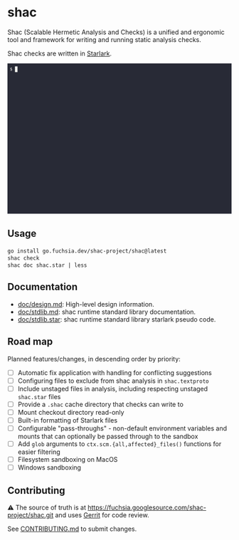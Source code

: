 # shac

Shac (Scalable Hermetic Analysis and Checks) is a unified and ergonomic tool and
framework for writing and running static analysis checks.

Shac checks are written in [Starlark](https://bazel.build/rules/language).

<!--
GIF generated using https://github.com/asciinema/asciinema and
https://github.com/asciinema/agg.

1. `asciinema rec demo.cast`
  2. (in subshell) `shac check`
  3. (in subshell) Ctrl-D
4. Manually delete the last three lines of `demo.cast` corresponding to the Ctrl-D.
5. `agg --rows 25 --cols 88 --last-frame-duration 10 --font-size 48 demo.cast images/demo.gif`
-->
![usage demonstration](images/demo.gif)

## Usage

```shell
go install go.fuchsia.dev/shac-project/shac@latest
shac check
shac doc shac.star | less
```

## Documentation

* [doc/design.md](doc/design.md): High-level design information.
* [doc/stdlib.md](doc/stdlib.md): shac runtime standard library documentation.
* [doc/stdlib.star](doc/stdlib.star): shac runtime standard library starlark
  pseudo code.

## Road map

Planned features/changes, in descending order by priority:

* [ ] Automatic fix application with handling for conflicting suggestions
* [ ] Configuring files to exclude from shac analysis in `shac.textproto`
* [ ] Include unstaged files in analysis, including respecting unstaged
  `shac.star` files
* [ ] Provide a `.shac` cache directory that checks can write to
* [ ] Mount checkout directory read-only
* [ ] Built-in formatting of Starlark files
* [ ] Configurable "pass-throughs" - non-default environment variables and
  mounts that can optionally be passed through to the sandbox
* [ ] Add `glob` arguments to `ctx.scm.{all,affected}_files()` functions for
  easier filtering
* [ ] Filesystem sandboxing on MacOS
* [ ] Windows sandboxing

## Contributing

⚠ The source of truth is at
<https://fuchsia.googlesource.com/shac-project/shac.git> and uses
[Gerrit](https://fuchsia-review.googlesource.com/q/repo:shac-project/shac)
for code review.

See [CONTRIBUTING.md](CONTRIBUTING.md) to submit changes.
